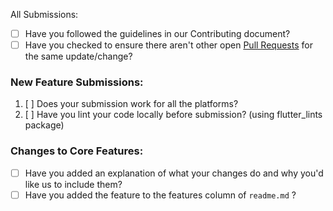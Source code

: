 All Submissions:

* [ ] Have you followed the guidelines in our Contributing document?
* [ ] Have you checked to ensure there aren't other open [Pull Requests](www.github.com/adeeteya/Random-Face-Generator/pulls) for the same update/change?

<!-- You can erase any parts of this template not applicable to your Pull Request. -->

### New Feature Submissions:

1. [ ] Does your submission work for all the platforms?
2. [ ] Have you lint your code locally before submission? (using flutter_lints package)

### Changes to Core Features:

* [ ] Have you added an explanation of what your changes do and why you'd like us to include them?
* [ ] Have you added the feature to the features column of ```readme.md``` ?
